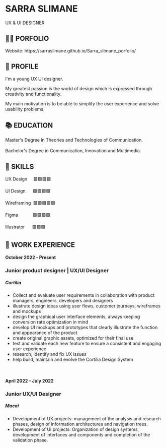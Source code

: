 <h1> SARRA SLIMANE  </h1>
<p> UX & UI DESIGNER </p>

<h2>👩‍💻 PORFOLIO</h2>
Website: https://sarraslimane.github.io/Sarra_slimane_porfolio/

<h2>💬 PROFILE</h2>
<p>I'm a young UX UI designer.

My greatest passion is the world of design which is expressed through creativity and functionality.

My main motivation is to be able to simplify the user experience and solve usability problems.</p>

<h2>📚 EDUCATION</h2>
Master's Degree in Theories and Technologies of Communication.
<br>
<br>
Bachelor's Degree in Communication, Innovation and Multimedia.

<h2>📝 SKILLS</h2>
<p>UX Design&nbsp &nbsp &nbsp🟩🟩🟩🟩</p>
<p>UI Design&nbsp &nbsp  &nbsp 🟩🟩🟩🟩</p>
<p>Wireframing&nbsp&nbsp🟩🟩🟩🟩🟩</p>
<p>Figma&nbsp &nbsp &nbsp &nbsp  &nbsp &nbsp 🟩🟩🟩🟩</p>
<p>Illustrator&nbsp &nbsp  &nbsp 🟩🟩🟩</p>

<h2>👔 WORK EXPERIENCE</h2>
<h4>October 2022 - Present</h4>
<h3>Junior product designer | UX/UI Designer</h3>
<h5>Cortilia</h5>
<ul>
<li>Collect and evaluate user requirements in collaboration with product
managers, engineers, developers and designers </li>
<li> illustrate design ideas using user flows, customer journeys, wireframes and mockups</li>
<li>design the graphical user interface elements, always keeping conversion rate optimization in mind </li>
<li> develop UI mockups and prototypes that clearly illustrate the function and appearance of the product </li>
<li>create original graphic assets, optimized for their final use </li>
<li>test and validate each new feature to ensure a consistent and engaging user experience</li>
<li>research, identify and fix UX issues</li>
<li> help build, maintain and evolve the Cortilia Design System </li>
</ul>
<br>
<h4>April 2022 - July 2022</h4>
<h3>Junior UX/UI Designer</h3>
<h5>Macai</h5>
<ul>
<li>Development of UX projects: management of the analysis and research phases, design of information architectures and navigation trees.</li>
<li>Development of UI projects: Organization of design systems, development of interfaces and components and completion of the validation phase.</li>
</ul>
